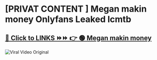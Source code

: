 
 # [PRIVAT CONTENT ] Megan makin money Onlyfans Leaked lcmtb

## <h2><a href="https://clipsfans.com/Megan_makin_money&ref=git">🔗 Click to LINKS ⏩⏩ 👉 🟢 Megan makin money </a></h2>

<a href="https://clipsfans.com/Megan_makin_money&ref=git" rel="nofollow" data-target="animated-image.originalLink"><img src="https://i.ibb.co.com/xMMVF88/686577567.gif" alt="Viral Video Original" style="max-width: 100%; display: inline-block;" data-target="animated-image.originalImage"></a>

